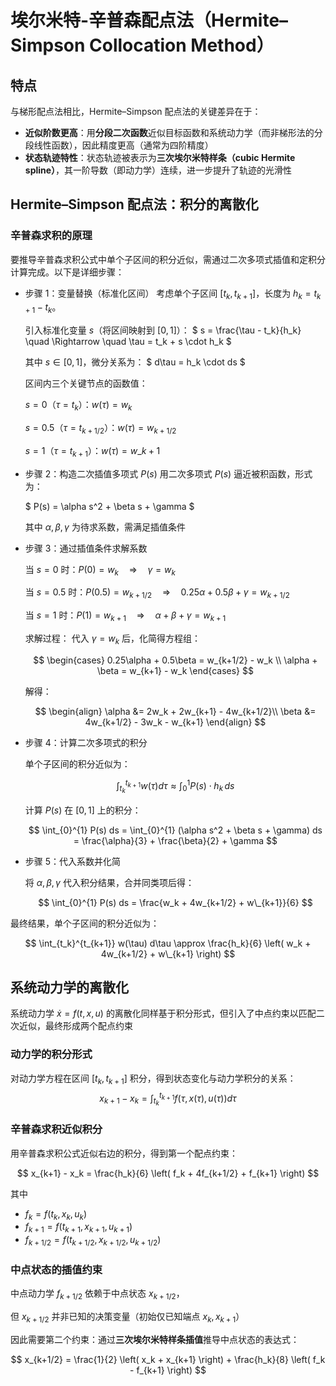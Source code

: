 # 埃尔米特-辛普森配点法（Hermite–Simpson Collocation Method）

## 特点

与梯形配点法相比，Hermite–Simpson 配点法的关键差异在于：

- **近似阶数更高**：用**分段二次函数**近似目标函数和系统动力学（而非梯形法的分段线性函数），因此精度更高（通常为四阶精度）
- **状态轨迹特性**：状态轨迹被表示为**三次埃尔米特样条（cubic Hermite spline）**，其一阶导数（即动力学）连续，进一步提升了轨迹的光滑性

## Hermite–Simpson 配点法：积分的离散化

### 辛普森求积的原理

要推导辛普森求积公式中单个子区间的积分近似，需通过二次多项式插值和定积分计算完成。以下是详细步骤：

- 步骤 1：变量替换（标准化区间）
  考虑单个子区间 $[t_k, t_{k+1}]$，长度为 $h_k = t_{k+1} - t_k$。

  引入标准化变量 $s$（将区间映射到 $[0,1]$）：
  $ s = \frac{\tau - t_k}{h_k} \quad \Rightarrow \quad \tau = t_k + s \cdot h_k $

  其中 $s \in [0,1]$，微分关系为：
  $ d\tau = h_k \cdot ds $

  区间内三个关键节点的函数值：

  $s=0$（$\tau = t_k$）：$w(\tau) = w_k$

  $s=0.5$（$\tau = t_{k+1/2}$）：$w(\tau) = w_{k+1/2}$

  $s=1$（$\tau = t_{k+1}$）：$w(\tau) = w\_{k+1}$

- 步骤 2：构造二次插值多项式 $P(s)$
  用二次多项式 $P(s)$ 逼近被积函数，形式为：

  $ P(s) = \alpha s^2 + \beta s + \gamma $

  其中 $\alpha, \beta, \gamma$ 为待求系数，需满足插值条件

- 步骤 3：通过插值条件求解系数

  当 $s=0$ 时：$P(0) = w_k \quad \Rightarrow \quad \gamma = w_k$

  当 $s=0.5$ 时：$P(0.5) = w_{k+1/2} \quad \Rightarrow \quad 0.25\alpha + 0.5\beta + \gamma = w_{k+1/2}$

  当 $s=1$ 时：$P(1) = w_{k+1} \quad \Rightarrow \quad \alpha + \beta + \gamma = w_{k+1}$

  求解过程：
  代入 $\gamma = w_k$ 后，化简得方程组：

  $$
  \begin{cases}
  0.25\alpha + 0.5\beta = w_{k+1/2} - w_k \\
  \alpha + \beta = w_{k+1} - w_k
  \end{cases}
  $$

  解得：

  $$
    \begin{align}
    \alpha &= 2w_k + 2w_{k+1} - 4w_{k+1/2}\\
    \beta &= 4w_{k+1/2} - 3w_k - w_{k+1}
    \end{align}
  $$

- 步骤 4：计算二次多项式的积分

  单个子区间的积分近似为：

  $$
  \int_{t_k}^{t_{k+1}} w(\tau) d\tau \approx \int_{0}^{1} P(s) \cdot h_k \, ds
  $$

  计算 $P(s)$ 在 $[0,1]$ 上的积分：

  $$
  \int_{0}^{1} P(s) ds = \int_{0}^{1} (\alpha s^2 + \beta s + \gamma) ds = \frac{\alpha}{3} + \frac{\beta}{2} + \gamma
  $$

- 步骤 5：代入系数并化简

  将 $\alpha, \beta, \gamma$ 代入积分结果，合并同类项后得：

  $$
  \int_{0}^{1} P(s) ds = \frac{w_k + 4w_{k+1/2} + w\_{k+1}}{6}
  $$

最终结果，单个子区间的积分近似为：

$$
\int_{t_k}^{t_{k+1}} w(\tau) d\tau \approx \frac{h_k}{6} \left( w_k + 4w_{k+1/2} + w\_{k+1} \right)
$$

## 系统动力学的离散化

系统动力学 $\dot{x} = f(t, x, u)$ 的离散化同样基于积分形式，但引入了中点约束以匹配二次近似，最终形成两个配点约束

### 动力学的积分形式

对动力学方程在区间 $[t_k, t_{k+1}]$ 积分，得到状态变化与动力学积分的关系：  
$$x_{k+1} - x_k = \int_{t_k}^{t_{k+1}} f(\tau, x(\tau), u(\tau)) d\tau \tag{4.2}$$

### 辛普森求积近似积分

用辛普森求积公式近似右边的积分，得到第一个配点约束：

$$
x_{k+1} - x_k = \frac{h_k}{6} \left( f_k + 4f_{k+1/2} + f_{k+1} \right)
$$

其中

- $f_k = f(t_k, x_k, u_k)$
- $f_{k+1} = f(t_{k+1}, x_{k+1}, u_{k+1})$
- $f_{k+1/2} = f(t_{k+1/2}, x_{k+1/2}, u_{k+1/2})$

### 中点状态的插值约束

中点动力学 $f_{k+1/2}$ 依赖于中点状态 $x_{k+1/2}$，

但 $x_{k+1/2}$ 并非已知的决策变量（初始仅已知端点 $x_k, x_{k+1}$）

因此需要第二个约束：通过**三次埃尔米特样条插值**推导中点状态的表达式：

$$
x_{k+1/2} = \frac{1}{2} \left( x_k + x_{k+1} \right) + \frac{h_k}{8} \left( f_k - f_{k+1} \right)
$$
